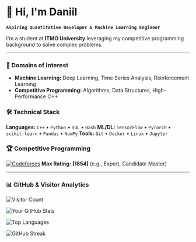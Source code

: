 # 👋 Hi, I'm Daniil

**`Aspiring Quantitative Developer & Machine Learning Engineer`**

I'm a student at **ITMO University** leveraging my competitive programming background to solve complex problems.

---

### 🧠 Domains of Interest
- **Machine Learning:** Deep Learning, Time Series Analysis, Reinforcement Learning
- **Competitive Programming:** Algorithms, Data Structures, High-Performance C++

### 🛠️ Technical Stack
**Languages:** `C++` • `Python` • `SQL` • `Bash`
**ML/DL:** `TensorFlow` • `PyTorch` • `scikit-learn` • `Pandas` • `NumPy`
**Tools:** `Git` • `Docker` • `Linux` • `Jupyter`

### 🏆 Competitive Programming
[![Codeforces](https://badge.codeforces.com/profile/Your_Handle.svg)](https://codeforces.com/profile/Your_Handle)
**Max Rating:** **[1854]** (e.g., Expert, Candidate Master)

---

### 📊 GitHub & Visitor Analytics

![Visitor Count](https://visitor-badge.laobi.icu/badge?page_id=YOUR_USERNAME.YOUR_USERNAME&style=flat)

![Your GitHub Stats](https://github-readme-stats.vercel.app/api?username=YOUR_USERNAME&show_icons=true&hide_border=false&title_color=3B82F6&icon_color=3B82F6&bg_color=0F172A&text_color=CBD5E1)

![Top Languages](https://github-readme-stats.vercel.app/api/top-langs/?username=YOUR_USERNAME&layout=compact&hide_border=false&title_color=3B82F6&bg_color=0F172A&text_color=CBD5E1)

![GitHub Streak](https://github-readme-streak-stats.herokuapp.com/?user=YOUR_USERNAME&hide_border=false&background=0F172A&stroke=0F172A&ring=3B82F6&fire=3B82F6&currStreakLabel=CBD5E1)

